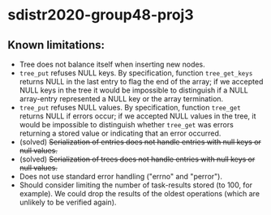 # sdistr2020-group48-proj3


## Known limitations:
- Tree does not balance itself when inserting new nodes.
- `tree_put` refuses NULL keys. By specification, function `tree_get_keys` returns NULL in the last
 entry to flag the end of the array; if we accepted NULL keys in the tree it would be impossible to
 distinguish if a NULL array-entry represented a NULL key or the array termination.
- `tree_put` refuses NULL values. By specification, function `tree_get` returns NULL if errors
 occur; if we accepted NULL values in the tree, it would be impossible to distinguish whether
 `tree_get` was  errors returning a stored value or indicating that an error occurred. 
- (solved) ~~Serialization of entries does not handle entries with null keys or null values.~~
- (solved) ~~Serialization of trees does not handle entries with null keys or null values.~~
- Does not use standard error handling ("errno" and "perror").
- Should consider limiting the number of task-results stored (to 100, for example). We could drop
  the results of the oldest operations (which are unlikely to be verified again).